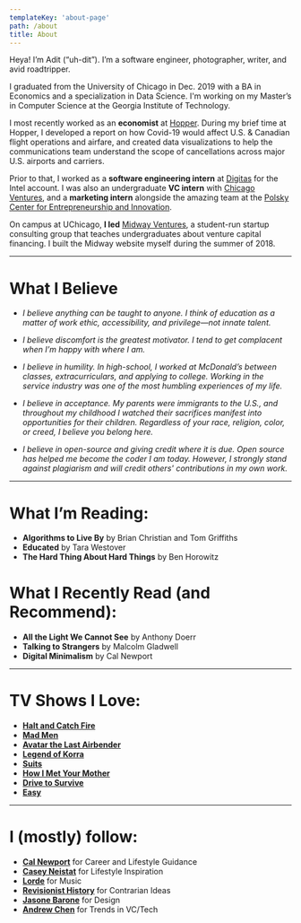 ```yaml
---
templateKey: 'about-page'
path: /about
title: About 
---
```

Heya! I’m Adit (“uh-dit”). I’m a software engineer, photographer, writer, and avid roadtripper. 

I graduated from the University of Chicago in Dec. 2019 with a BA in Economics and a specialization in Data Science. I'm working on my Master’s in Computer Science at the Georgia Institute of Technology.

I most recently worked as an **economist** at [Hopper](https://www.hopper.com/). During my brief time at Hopper, I developed a report on how Covid-19 would affect U.S. & Canadian flight operations and airfare, and created data visualizations to help the communications team understand the scope of cancellations across major U.S. airports and carriers.

Prior to that, I worked as a **software engineering intern** at [Digitas](https://www.digitas.com/en-us) for the Intel account. I was also an undergraduate **VC intern** with [Chicago Ventures](http://chicagoventures.com/), and a **marketing intern** alongside the amazing team at the [Polsky Center for Entrepreneurship and Innovation](https://polsky.uchicago.edu/).

On campus at UChicago, **I led** [Midway Ventures](http://www.midwayvc.com/), a student-run startup consulting group that teaches undergraduates about venture capital financing. I built the Midway website myself during the summer of 2018.

<hr>

# What I Believe

- *I believe anything can be taught to anyone. I think of education as a matter of work ethic, accessibility, and privilege—not innate talent.*

- *I believe discomfort is the greatest motivator. I tend to get complacent when I’m happy with where I am.*

- *I believe in humility. In high-school, I worked at McDonald’s between classes, extracurriculars, and applying to college. Working in the service industry was one of the most humbling experiences of my life.*

- *I believe in acceptance. My parents were immigrants to the U.S., and throughout my childhood I watched their sacrifices manifest into opportunities for their children. Regardless of your race, religion, color, or creed, I believe you belong here.*

- *I believe in open-source and giving credit where it is due. Open source has helped me become the coder I am today. However, I strongly stand against plagiarism and will credit others' contributions in my own work.*

<hr>

# What I’m Reading:
- **Algorithms to Live By** by Brian Christian and Tom Griffiths
- **Educated** by Tara Westover
- **The Hard Thing About Hard Things** by Ben Horowitz

# What I Recently Read (and Recommend):
- **All the Light We Cannot See** by Anthony Doerr
- **Talking to Strangers** by Malcolm Gladwell
- **Digital Minimalism** by Cal Newport

<hr>

# TV Shows I Love:
- **[Halt and Catch Fire](https://en.wikipedia.org/wiki/Halt_and_Catch_Fire_(TV_series))**
- **[Mad Men](https://en.wikipedia.org/wiki/Mad_Men)**
- **[Avatar the Last Airbender](https://en.wikipedia.org/wiki/Avatar:_The_Last_Airbender)**
- **[Legend of Korra](https://en.wikipedia.org/wiki/The_Legend_of_Korra)**
- **[Suits](https://en.wikipedia.org/wiki/Suits_(American_TV_series))**
- **[How I Met Your Mother](https://en.wikipedia.org/wiki/How_I_Met_Your_Mother)**
- **[Drive to Survive](https://en.wikipedia.org/wiki/Formula_1:_Drive_to_Survive)**
- **[Easy](https://en.wikipedia.org/wiki/Easy_(TV_series))**

<hr>

# I (mostly) follow:
- **[Cal Newport](http://www.calnewport.com/)** for Career and Lifestyle Guidance
- **[Casey Neistat](https://www.youtube.com/user/caseyneistat)** for Lifestyle Inspiration
- **[Lorde](https://www.lorde.co.nz/)** for Music
- **[Revisionist History](http://revisionisthistory.com/)** for Contrarian Ideas
- **[Jasone Barone](https://twitter.com/jasonbarone)** for Design
- **[Andrew Chen](https://andrewchen.co/list-of-essays/)** for Trends in VC/Tech